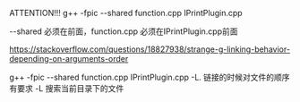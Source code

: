 ATTENTION!!!
g++ -fpic --shared function.cpp IPrintPlugin.cpp

--shared 必须在前面，function.cpp 必须在IPrintPlugin.cpp前面

https://stackoverflow.com/questions/18827938/strange-g-linking-behavior-depending-on-arguments-order

g++ -fpic --shared function.cpp IPrintPlugin.cpp -L.
链接的时候对文件的顺序有要求
-L 搜索当前目录下的文件


